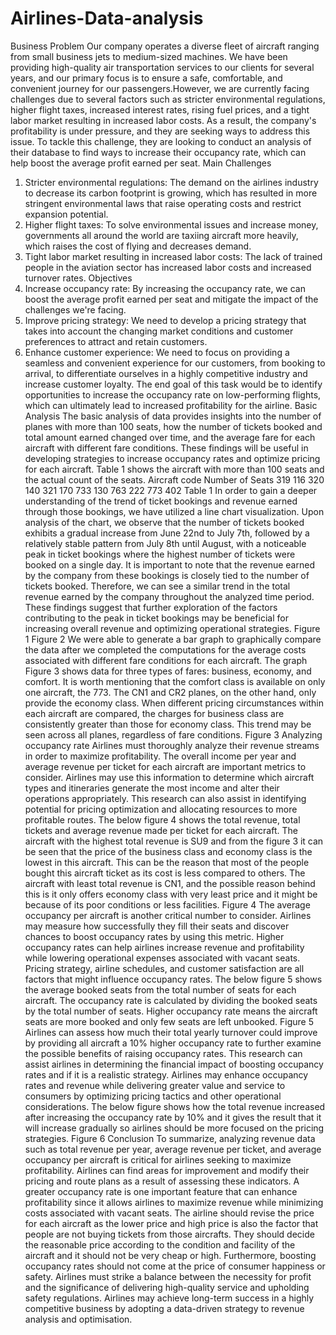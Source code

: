# Airlines-Data-analysis

Business Problem
Our company operates a diverse fleet of aircraft ranging from small
business jets to medium-sized machines. We have been providing
high-quality air transportation services to our clients for several years, and
our primary focus is to ensure a safe, comfortable, and convenient journey
for our passengers.However, we are currently facing challenges due to
several factors such as stricter environmental regulations, higher flight
taxes, increased interest rates, rising fuel prices, and a tight labor market
resulting in increased labor costs. As a result, the company's profitability is
under pressure, and they are seeking ways to address this issue. To tackle
this challenge, they are looking to conduct an analysis of their database to
find ways to increase their occupancy rate, which can help boost the
average profit earned per seat.
Main Challenges
1. Stricter environmental regulations: The demand on the airlines industry
to decrease its carbon footprint is growing, which has resulted in more
stringent environmental laws that raise operating costs and restrict
expansion potential.
2. Higher flight taxes: To solve environmental issues and increase money,
governments all around the world are taxiing aircraft more heavily, which
raises the cost of flying and decreases demand.
3. Tight labor market resulting in increased labor costs: The lack of
trained people in the aviation sector has increased labor costs and
increased turnover rates.
Objectives
1. Increase occupancy rate: By increasing the occupancy rate, we can
boost the average profit earned per seat and mitigate the impact of the
challenges we're facing.
2. Improve pricing strategy: We need to develop a pricing strategy that
takes into account the changing market conditions and customer
preferences to attract and retain customers.
3. Enhance customer experience: We need to focus on providing a
seamless and convenient experience for our customers, from booking to
arrival, to differentiate ourselves in a highly competitive industry and
increase customer loyalty.
The end goal of this task would be to identify opportunities to increase the
occupancy rate on low-performing flights, which can ultimately lead to increased
profitability for the airline.
Basic Analysis
The basic analysis of data provides insights into the number of planes with
more than 100 seats, how the number of tickets booked and total amount
earned changed over time, and the average fare for each aircraft with
different fare conditions. These findings will be useful in developing
strategies to increase occupancy rates and optimize pricing for each
aircraft. Table 1 shows the aircraft with more than 100 seats and the actual
count of the seats.
Aircraft code Number of Seats
319 116
320 140
321 170
733 130
763 222
773 402
Table 1
In order to gain a deeper understanding of the trend of ticket bookings and
revenue earned through those bookings, we have utilized a line chart
visualization. Upon analysis of the chart, we observe that the number of
tickets booked exhibits a gradual increase from June 22nd to July 7th,
followed by a relatively stable pattern from July 8th until August, with a
noticeable peak in ticket bookings where the highest number of tickets
were booked on a single day. It is important to note that the revenue earned
by the company from these bookings is closely tied to the number of
tickets booked. Therefore, we can see a similar trend in the total revenue
earned by the company throughout the analyzed time period. These
findings suggest that further exploration of the factors contributing to the
peak in ticket bookings may be beneficial for increasing overall revenue and
optimizing operational strategies.
Figure 1
Figure 2
We were able to generate a bar graph to graphically compare the data after
we completed the computations for the average costs associated with
different fare conditions for each aircraft. The graph Figure 3 shows data
for three types of fares: business, economy, and comfort. It is worth
mentioning that the comfort class is available on only one aircraft, the 773.
The CN1 and CR2 planes, on the other hand, only provide the economy
class. When different pricing circumstances within each aircraft are
compared, the charges for business class are consistently greater than
those for economy class. This trend may be seen across all planes,
regardless of fare conditions.
Figure 3
Analyzing occupancy rate
Airlines must thoroughly analyze their revenue streams in order to
maximize profitability. The overall income per year and average revenue
per ticket for each aircraft are important metrics to consider. Airlines may
use this information to determine which aircraft types and itineraries
generate the most income and alter their operations appropriately. This
research can also assist in identifying potential for pricing optimization and
allocating resources to more profitable routes. The below figure 4 shows
the total revenue, total tickets and average revenue made per ticket for
each aircraft. The aircraft with the highest total revenue is SU9 and from
the figure 3 it can be seen that the price of the business class and economy
class is the lowest in this aircraft. This can be the reason that most of the
people bought this aircraft ticket as its cost is less compared to others. The
aircraft with least total revenue is CN1, and the possible reason behind this
is it only offers economy class with very least price and it might be because
of its poor conditions or less facilities.
Figure 4
The average occupancy per aircraft is another critical number to consider.
Airlines may measure how successfully they fill their seats and discover
chances to boost occupancy rates by using this metric. Higher occupancy
rates can help airlines increase revenue and profitability while lowering
operational expenses associated with vacant seats. Pricing strategy, airline
schedules, and customer satisfaction are all factors that might influence
occupancy rates. The below figure 5 shows the average booked seats from
the total number of seats for each aircraft. The occupancy rate is calculated
by dividing the booked seats by the total number of seats. Higher
occupancy rate means the aircraft seats are more booked and only few
seats are left unbooked.
Figure 5
Airlines can assess how much their total yearly turnover could improve by
providing all aircraft a 10% higher occupancy rate to further examine the
possible benefits of raising occupancy rates. This research can assist
airlines in determining the financial impact of boosting occupancy rates
and if it is a realistic strategy. Airlines may enhance occupancy rates and
revenue while delivering greater value and service to consumers by
optimizing pricing tactics and other operational considerations. The below
figure shows how the total revenue increased after increasing the
occupancy rate by 10% and it gives the result that it will increase gradually
so airlines should be more focused on the pricing strategies.
Figure 6
Conclusion
To summarize, analyzing revenue data such as total revenue per year,
average revenue per ticket, and average occupancy per aircraft is critical
for airlines seeking to maximize profitability. Airlines can find areas for
improvement and modify their pricing and route plans as a result of
assessing these indicators. A greater occupancy rate is one important
feature that can enhance profitability since it allows airlines to maximize
revenue while minimizing costs associated with vacant seats. The airline
should revise the price for each aircraft as the lower price and high price is
also the factor that people are not buying tickets from those aircrafts. They
should decide the reasonable price according to the condition and facility of
the aircraft and it should not be very cheap or high.
Furthermore, boosting occupancy rates should not come at the price of
consumer happiness or safety. Airlines must strike a balance between the
necessity for profit and the significance of delivering high-quality service
and upholding safety regulations. Airlines may achieve long-term success
in a highly competitive business by adopting a data-driven strategy to
revenue analysis and optimisation.
